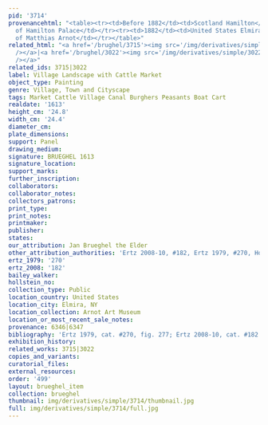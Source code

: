 ```yaml
---
pid: '3714'
provenancehtml: "<table><tr><td>Before 1882</td><td>Scotland Hamilton</td><td>Collection
  of Hamilton Palace</td></tr><tr><td>1882</td><td>United States Elmira NY</td><td>Collection
  of Matthias Arnot</td></tr></table>"
related_html: "<a href='/brughel/3715'><img src='/img/derivatives/simple/3715/thumbnail.jpg'
  /></a>|<a href='/brughel/3022'><img src='/img/derivatives/simple/3022/thumbnail.jpg'
  /></a>"
related_ids: 3715|3022
label: Village Landscape with Cattle Market
object_type: Painting
genre: Village, Town and Cityscape
tags: Market Cattle Village Canal Burghers Peasants Boat Cart
realdate: '1613'
height_cm: '24.8'
width_cm: '24.4'
diameter_cm:
plate_dimensions:
support: Panel
drawing_medium:
signature: BRUEGHEL 1613
signature_location:
support_marks:
further_inscription:
collaborators:
collaborator_notes:
collectors_patrons:
print_type:
print_notes:
printmaker:
publisher:
states:
our_attribution: Jan Brueghel the Elder
other_attribution_authorities: 'Ertz 2008-10, #182, Ertz 1979, #270, Honig database'
ertz_1979: '270'
ertz_2008: '182'
bailey_walker:
hollstein_no:
collection_type: Public
location_country: United States
location_city: Elmira, NY
location_collection: Arnot Art Museum
location_or_most_recent_sale_notes:
provenance: 6346|6347
bibliography: 'Ertz 1979, cat. #270, fig. 277; Ertz 2008-10, cat. #182'
exhibition_history:
related_works: 3715|3022
copies_and_variants:
curatorial_files:
external_resources:
order: '499'
layout: brueghel_item
collection: brueghel
thumbnail: img/derivatives/simple/3714/thumbnail.jpg
full: img/derivatives/simple/3714/full.jpg
---
```

